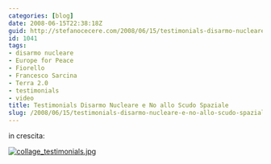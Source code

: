 ```yaml
---
categories: [blog]
date: 2008-06-15T22:38:18Z
guid: http://stefanocecere.com/2008/06/15/testimonials-disarmo-nucleare-e-no-allo-scudo-spaziale/
id: 1041
tags:
- disarmo nucleare
- Europe for Peace
- Fiorello
- Francesco Sarcina
- Terra 2.0
- testimonials
- video
title: Testimonials Disarmo Nucleare e No allo Scudo Spaziale
slug: /2008/06/15/testimonials-disarmo-nucleare-e-no-allo-scudo-spaziale/
---
```


in crescita:
  
<a href="http://www.nonviolenza.net/testimonials/" target="_blank"><img src='http://stefanocecere.com/wp-content/uploads/sites/3/2008/06/collage_testimonials.jpg' alt='collage_testimonials.jpg' /></a>